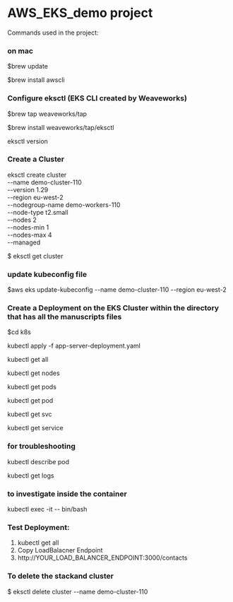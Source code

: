 # AWS_EKS_demo project

Commands used in the project:
### on mac
$brew update

$brew install awscli

### Configure eksctl (EKS CLI created by Weaveworks)
 $brew tap weaveworks/tap

 $brew install weaveworks/tap/eksctl

 eksctl version

### Create a Cluster
 eksctl create cluster \
 --name demo-cluster-110 \
 --version 1.29 \
 --region eu-west-2 \
 --nodegroup-name demo-workers-110 \
 --node-type t2.small \
 --nodes 2 \
 --nodes-min 1 \
 --nodes-max 4 \
 --managed

 $ eksctl get cluster

### update kubeconfig file
 $aws eks update-kubeconfig --name demo-cluster-110 --region eu-west-2

### Create a Deployment on the EKS Cluster within the directory that has all the manuscripts files

$cd k8s

kubectl apply -f app-server-deployment.yaml

kubectl get all

 kubectl get nodes

 kubectl get pods

 kubectl get pod <podname>

kubectl get svc

kubectl get service <servicename>

### for troubleshooting

kubectl describe pod <podname>

kubectl get logs

### to investigate inside the container

kubectl exec -it <podname> -- bin/bash


### Test Deployment:
1. kubectl get all
2. Copy LoadBalacner Endpoint
3. http://YOUR_LOAD_BALANCER_ENDPOINT:3000/contacts


### To delete the stackand cluster
$ eksctl delete cluster --name demo-cluster-110


